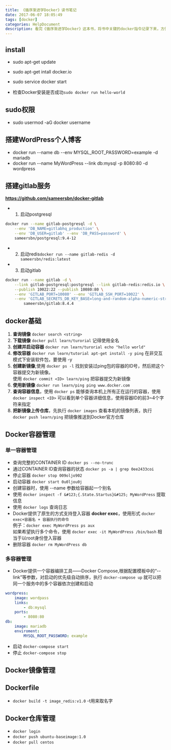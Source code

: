 ```yaml
---
title: 《循序渐进学Docker》读书笔记
date: 2017-06-07 18:05:49
tags: [docker]
categories: HelpDocument
description: 看完《循序渐进学Docker》这本书，将书中关键的docker指令记录下来，方便以后查阅
---
```


## install

* sudo apt-get update
* sudo apt-get intall docker.io

* sudo service docker start
* 检查Docker安装是否成功`sudo docker run hello-world`

## sudo权限

* sudo usermod -aG docker username

## 搭建WordPress个人博客

* docker run --name db --env MYSQL_ROOT_PASSWORD=example -d mariadb
* docker run --name MyWordPress --link db:mysql -p 8080:80 -d wordpress

## 搭建gitlab服务

**<https://github.com/sameersbn/docker-gitlab>**

* 1. 启动postgresql

```bash
docker run --name gitlab-postgresql -d \
    --env 'DB_NAME=gitlabhq_production' \
    --env 'DB_USER=gitlab' --env 'DB_PASS=password' \
    sameersbn/postgresql:9.4-12
```

* 2. 启动redis`docker run --name gitlab-redis -d sameersbn/redis:latest`

* 3. 启动gitlab

```bash
docker run --name gitlab -d \
    --link gitlab-postgresql:postgresql --link gitlab-redis:redis.io \
    --publish 10022:22 --publish 10080:80 \
    --env 'GITLAB_PORT=10080' --env 'GITLAB_SSH_PORT=10022' \
    --env 'GITLAB_SECRETS_DB_KEY_BASE=long-and-random-alpha-numeric-string' \
        sameersbn/gitlab:8.4.4
```

## docker基础

1. **查询镜像** `docker search <string>`
2. **下载镜像** `docker pull learn/turorial` 记得使用全名
3. **创建并启动容器** `docker run learn/turorial echo "hello world"`
4. **修改容器** `docker run learn/tutorial apt-get install -y ping` 在非交互模式下安装软件包，要使用 -y
5. **创建新镜像**,使用 `docker ps -l` 找到安装过ping包的容器的ID号，然后把这个容器提交为新镜像。  
  使用 `docker commit <ID> learn/ping` 把容器提交为新镜像
6. **使用新镜像** `docker run learn/ping ping www.docker.com`
7. **查询容器信息**，使用 `docker ps` 能够查询本机上所有正在运行的容器，使用 `docker inspect <ID>` 可以看到单个容器详细信息，使用容器ID的前3~4个字符来指定
8. **把新镜像上传仓库**，先执行 `docker images` 查看本机的镜像列表，执行 `docker push learn/ping` 把镜像推送到Docker官方仓库

## Docker容器管理

### 单一容器管理

* 查询完整的CONTAINER ID `docker ps --no-trunc`
* 通过CONTAINER ID查询容器的状态 `docker ps -a | grep 0ee2433coi`
* 停止容器 `docker stop 009oljo902`
* 启动容器 `docker start 0u0ljou0j`
* 创建容器时，使用 --name 参数给容器起一个别名
* 使用 ```docker inspect -f &#123;{.State.Startus}&#125; MyWordPress``` 提取信息
* 使用 `docker logs` 查询日志
* Docker提供了原生的方式支持登入容器 **docker exec**，使用形式 `docker exec+容器名 + 容器执行的命令`  
  例子：`docker exec MyWordPress ps aux`  
  如果希望执行多个命令，使用 `docker exec -it MyWordPress /bin/bash` 相当于以root身份登入容器
* 删除容器 `docker rm MyWordPress db`

### 多容器管理

* Docker提供一个容器编排工具——Docker Compose,根据配置模板中的“--link”等参数，对启动的优先级自动排序，执行 `docker-compose up` 就可以把同一个服务中的多个容器依次创建和启动

```yaml
wordpress:
    image: wordpass
    links:
        - db:mysql
    ports:
        - 8080:80
db:
    image: mariadb
    enviroment:
        MYSQL_ROOT_PASSWORD: example
```

* 启动 `docker-compose start`
* 停止 `docker-compose stop`

## Docker镜像管理

## Dockerfile

* `docker build -t image_redis:v1.0` -t用来取名字

## Docker仓库管理

* `docker login`
* `docker push ubuntu-baseimage:1.0`
* `docker pull centos`
